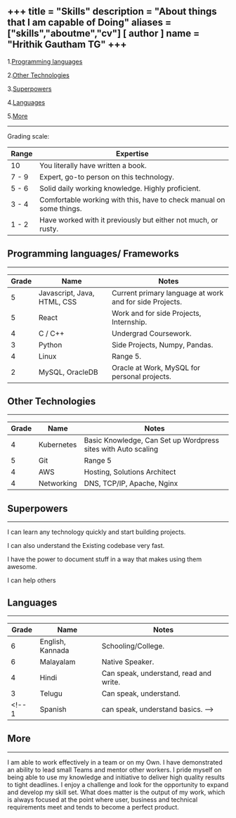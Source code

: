 +++
title = "Skills"
description = "About things that I am capable of Doing"
aliases = ["skills","aboutme","cv"]
[ author ]
  name = "Hrithik Gautham TG"
+++
------------------------------------------

1.[Programming languages](#programming)

2.[Other Technologies ](#other)

3.[Superpowers](#superpower)

4.[Languages](#languages)

5.[More](#more)

------------------------------------------
Grading scale:


Range| Expertise
-------------|--------
10	  |You literally have written a book.
7 - 9	|Expert, go-to person on this technology.
5 - 6	|Solid daily working knowledge. Highly proficient.
3 - 4	|Comfortable working with this, have to check manual on some things.
1 - 2	|Have worked with it previously but either not much, or rusty.


## <a name="programming"></a> Programming languages/ Frameworks
------------------------------------------
Grade |	Name |	Notes
------- |----- |--------------
5 |	Javascript, Java, HTML, CSS	 | Current primary language at work and for side Projects.
5 |	React | Work and for side Projects, Internship.
4 |	C / C++ | Undergrad Coursework.
3 |	Python |	Side Projects, Numpy, Pandas.
4 |	Linux	 | Range 5.
2 |	MySQL, OracleDB	 |  Oracle at Work, MySQL for personal projects.

## <a name="other"></a> Other Technologies 
------------------------------------------
Grade |	Name |	Notes
------- |----- |--------------
4 | Kubernetes | Basic Knowledge, Can Set up Wordpress sites with Auto scaling
5 |	Git |	Range 5
4 |	AWS | Hosting, Solutions Architect
4 |	Networking	 |  DNS, TCP/IP, Apache, Nginx

## <a name="superpower"></a>Superpowers
-----------------------


I can learn any technology quickly and start building projects.

I can also understand the Existing codebase very fast. 

I have the power to document stuff in a way that makes using them awesome.

I can help others


## <a name="languages"></a>Languages
-----------------------
Grade |	Name |	Notes
------- |----- |--------------
6 | English, Kannada | Schooling/College.
6 | Malayalam | Native Speaker.
4 | Hindi | Can speak, understand, read and write.
3 | Telugu | Can speak, understand.
<!-- 1 | Spanish | can speak, understand basics. -->


## <a name="more"></a>More 
-----------------------
I am able to work effectively in a team or on my Own. I have demonstrated an ability to lead small Teams and mentor other workers. I pride myself on being able to use my knowledge and initiative to deliver high quality results to tight deadlines. I enjoy a challenge and look for the opportunity to expand and develop my skill set.
What does matter is the output of my work, which is always focused at the point where user, business and technical requirements meet and tends to become a perfect product.

